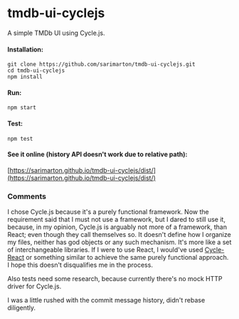 # tmdb-ui-cyclejs

A simple TMDb UI using Cycle.js.

#### Installation:
```
git clone https://github.com/sarimarton/tmdb-ui-cyclejs.git
cd tmdb-ui-cyclejs
npm install
```

#### Run:
```
npm start
```

#### Test:
```
npm test
```

#### See it online (history API doesn't work due to relative path):

[https://sarimarton.github.io/tmdb-ui-cyclejs/dist/](https://sarimarton.github.io/tmdb-ui-cyclejs/dist/)

### Comments

I chose Cycle.js because it's a purely functional framework. Now the requirement said that I must not use a framework, but I dared to still use it, because, in my opinion, Cycle.js is arguably not more of a framework, than React; even though they call themselves so. It doesn't define how I organize my files, neither has god objects or any such mechanism. It's more like a set of interchangeable libraries. If I were to use React, I would've used [Cycle-React](https://www.npmjs.com/package/cycle-react) or something similar to achieve the same purely functional approach. I hope this doesn't disqualifies me in the process.

Also tests need some research, because currently there's no mock HTTP driver for Cycle.js.

I was a little rushed with the commit message history, didn't rebase diligently.
